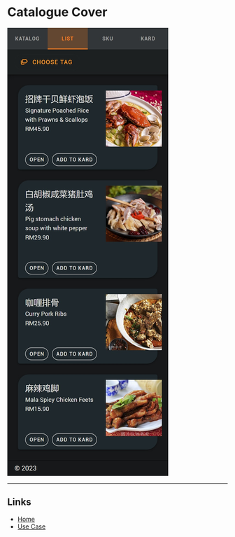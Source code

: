 # Catalogue Cover

![Food](../image/screenshot-chef-01-02.jpeg)

---

## Links
* [Home](../README.md)
* [Use Case](./use_case.md)
